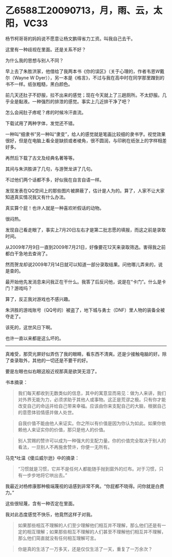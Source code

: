 # 乙6588工20090713，月，雨、云，太阳，VC33

杨节柯哥哥的妈妈说不愿意让杨文鹏得省力工资。叫我自己去干。

这里有一种歧视在里面。还是关系不好？

为什么我的思想与别人不同？

早上去了朱胜洪家，他借给了我两本书《你的误区》（关于心理的，作者韦恩*W*戴尔（Wayne W Dyer）），另一本是《格言》，不过与我在高中时在同学那里蹭到的书不一样。纸张粗糙，黑白颜色。

前几天还肚子不舒服，拉不出来的感觉；现在今天就上了三趟厕所。不太舒服。几乎全是黏液。一种强烈的排泄的感觉。事实上几近排干净了吧？

怎么会闹肚子疼呢？疼的时候冷汗直流。

下载试用了两种字体，发觉还不错。

一种叫“细隶书”另一种叫“隶变”，给人的感觉就是笔画比较细的隶书字。视觉效果很好，但是在电脑上看全是缺损或者棱角，很不圆润，与印刷在纸张上的字样相差好多。

再然后下载了古文及经典名著等等。

其间与朱洪胜讲了几句，与游贺龙讲了几句。

不过他们两个话都不多，好似我在自言自语一样。

发现发表在QQ空间上的那些图片被屏蔽了，估计是人为的。算了，人家不让大家知道真实情况我又有什么办法。

真实算个屁！也许人就是一种喜欢听假话的动物。

很闷热。

发现自己看走眼了，事实上7月20日左右才是第二批志愿的填报，而这之前是录取时间。

从2009年7月9日一直到2009年7月21日，好像要花12天来录取筛选。害得我之前都白干急地去查询了。

然而贺龙却说2009年7月14日就可以知道一部分录取结果。问他哪儿弄来的，说是查的。

最开始他先发消息来问我正在干什么。我答了后反问他，说是在“卡门”。什么是卡门？游戏吗？

算了，反正我对游戏也不感兴趣。

朱洪胜的游戏账号（QQ号的）被盗了，地下城与勇士（DNF）里人物的装备全被夺走了。

该死的，这世风日下啊。

也许一直以来都是这么坏的。

----

真难受，那荧光屏好似弄伤了我的眼睛，看东西不清爽。还是少接触电脑的好。除了查录取外，其他的一切还是不要干的好。

要是左眼也似右眼这般近视那真是欲哭无泪了。

书本摘录：

> 我们每天都收到无数类似的信息，其中的寓意显而易见：做为人来讲，我们对外界无能为力，必须求助于其他人或事物。这正是荒谬之极。只有你才能改变自己的命运并给自己带来幸福。应该由你来支配自己的大脑，根据自己的意愿体验情感并做人处世。

> 自我价值不能由他人来证实。你之所以有价值是因为你认为如此。如果你依赖他人来证实你的价值，那只是他人的价值。

> 别人赏赐的赞许可以成为一种强大的支配力量。你的价值完全取决于别人的看法，一旦别人不再施舍赞许，你便一无所有。

马克*吐温《傻瓜威尔逊》中的摘录：

> “习惯就是习惯，它并不是任何人都能随手抛到窗外的烂布。对于习惯，只有一步步地将它哄出去。”

我最近对杨修康那种极端蔑视的话感到非常不爽。“你屁都不晓得。问你就是白费力。”

这些很轻蔑，含有一种否定在里面。

我对此态度感觉不快乐，他竟然这样子对我。

> 如果那些相互不理解的人们至少理解他们相互并不理解，那么他们还是有一定的相互理解；如果那些相互不理解的人们甚至不理解他们相互并不理解，那么他们简直就没有任何相互理解可言。

> 你是真的生活了一万多天，还是仅仅生活了一天，重复了一万余次？

